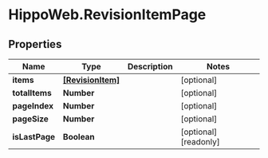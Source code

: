# HippoWeb.RevisionItemPage

## Properties

Name | Type | Description | Notes
------------ | ------------- | ------------- | -------------
**items** | [**[RevisionItem]**](RevisionItem.md) |  | [optional] 
**totalItems** | **Number** |  | [optional] 
**pageIndex** | **Number** |  | [optional] 
**pageSize** | **Number** |  | [optional] 
**isLastPage** | **Boolean** |  | [optional] [readonly] 


